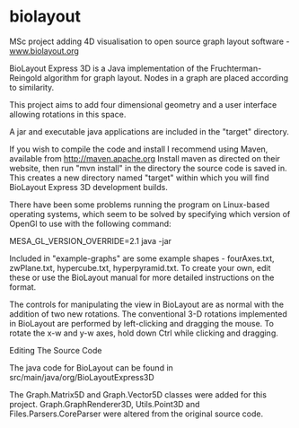 biolayout
=========

MSc project adding 4D visualisation to open source graph layout software - www.biolayout.org

BioLayout Express 3D is a Java implementation of the Fruchterman-Reingold algorithm for graph layout. Nodes in a graph are placed according to similarity.

This project aims to add four dimensional geometry and a user interface allowing rotations in this space.

A jar and executable java applications are included in the "target" directory.

If you wish to compile the code and install I recommend using Maven, available from http://maven.apache.org
Install maven as directed on their website, then run "mvn install" in the directory the source code is saved in. This creates a new directory named "target" within which you will find BioLayout Express 3D development builds.

There have been some problems running the program on Linux-based operating systems, which seem to be solved by specifying which version of OpenGl to use with the following command:

MESA_GL_VERSION_OVERRIDE=2.1 java -jar <name-of-jar-file>

Included in "example-graphs" are some example shapes - fourAxes.txt, zwPlane.txt, hypercube.txt, hyperpyramid.txt. To create your own, edit these or use the BioLayout manual for more detailed instructions on the format.

The controls for manipulating the view in BioLayout are as normal with the addition of two new rotations. The conventional 3-D rotations implemented in BioLayout are performed by left-clicking and dragging the mouse. To rotate the x-w and y-w axes, hold down Ctrl while clicking and dragging.


Editing The Source Code

The java code for BioLayout can be found in src/main/java/org/BioLayoutExpress3D

The Graph.Matrix5D and Graph.Vector5D classes were added for this project.
Graph.GraphRenderer3D, Utils.Point3D and Files.Parsers.CoreParser were altered from the original source code.
